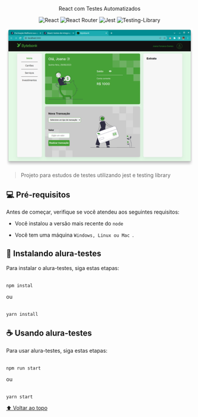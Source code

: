 
<div  align="center" font-size="32">

React com Testes Automatizados

</div>

  

<div  align="center">

![React](https://img.shields.io/badge/react-%2320232a.svg?style=for-the-badge&logo=react&logoColor=%2361DAFB) 
![React Router](https://img.shields.io/badge/React_Router-CA4245?style=for-the-badge&logo=react-router&logoColor=white)
![Jest](https://img.shields.io/badge/-jest-%23C21325?style=for-the-badge&logo=jest&logoColor=white)
![Testing-Library](https://img.shields.io/badge/-TestingLibrary-%23E33332?style=for-the-badge&logo=testing-library&logoColor=white)

</div>

  

<img  src="./src/assets/bytebank-screenshot.png"  alt="exemplo imagem">

  

> Projeto para estudos de testes utilizando jest e testing library

  

## 💻 Pré-requisitos

  

Antes de começar, verifique se você atendeu aos seguintes requisitos:

* Você instalou a versão mais recente do `node`

* Você tem uma máquina `Windows, Linux ou Mac `.

  

## 🚀 Instalando alura-testes

  

Para instalar o alura-testes, siga estas etapas:

  

```

npm instal

```

  

ou

  

```

yarn install

```

  

## ☕ Usando alura-testes

  

Para usar alura-testes, siga estas etapas:

  

```

npm run start

```

  

ou

  

```

yarn start

```

  
  

[⬆ Voltar ao topo](#nome-do-projeto)<br>